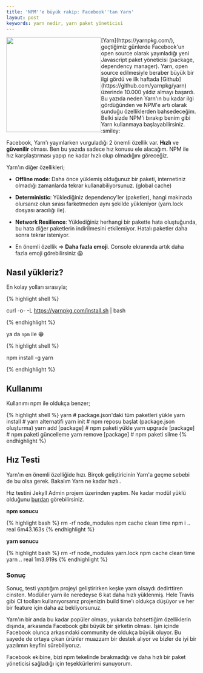 ```yaml
---
title: 'NPM''e büyük rakip: Facebook''tan Yarn'
layout: post
keywords: yarn nedir, yarn paket yöneticisi
---
```


<img src="/blog/img/posts/yarn-banner.png" style="float:left;width:250px;" data-action="zoom"/>
[Yarn](https://yarnpkg.com/), geçtiğimiz günlerde Facebook'un  open source olarak yayınladığı  yeni Javascript paket yöneticisi (package, dependency manager). Yarn, open source edilmesiyle beraber büyük bir ilgi gördü ve ilk haftada [Github](https://github.com/yarnpkg/yarn) üzerinde 10.000 yıldız almayı başardı. Bu yazıda neden Yarn'ın bu kadar ilgi gördüğünden ve NPM'e artı olarak sunduğu özelliklerden bahsedeceğim. Belki sizde NPM'i bırakıp benim gibi Yarn kullanmaya başlayabilirsiniz. :smiley:

Facebook, Yarn'ı yayınlarken vurguladığı 2 önemli özellik var. **Hızlı** ve **güvenilir** olması. Ben bu yazıda sadece hız konusu ele alacağım. NPM ile hız karşılaştırması yapıp ne kadar hızlı olup olmadığını göreceğiz.

Yarn'ın diğer özellikleri;

* **Offline mode**: Daha önce yüklemiş olduğunuz bir paketi, internetiniz olmadığı zamanlarda tekrar kullanabiliyorsunuz. (global cache)

* **Deterministic**: Yüklediğiniz dependency'ler (paketler), hangi makinada olursanız olun sırası farketmeden aynı şekilde yükleniyor (yarn.lock dosyası aracılığı ile).

* **Network Resilience**: Yüklediğiniz herhangi bir pakette hata oluştuğunda, bu hata diğer paketlerin indirilmesini etkilemiyor. Hatalı  paketler daha sonra tekrar isteniyor.

* En önemli özellik => **Daha fazla emoji**. Console ekranında artık daha fazla emoji görebilirsiniz :scream:

## Nasıl yükleriz?

En kolay yolları sırasıyla;

{% highlight shell %}

curl -o- -L https://yarnpkg.com/install.sh | bash

{% endhighlight %}

ya da `npm` ile :grin:

{% highlight shell %}

npm install -g yarn

{% endhighlight %}


## Kullanımı

Kullanımı npm ile oldukça benzer;

{% highlight shell %}
yarn                        # package.json'daki tüm paketleri yükle
yarn install                # yarn alternatifi
yarn init                   # npm reposu başlat (package.json oluşturma)
yarn add [package]          # npm paketi yükle
yarn upgrade [package]      # npm paketi güncelleme
yarn remove [package]       # npm paketi silme
{% endhighlight %}


## Hız Testi
Yarn'ın en önemli özelliğide hızı. Birçok geliştiricinin Yarn'a geçme sebebi de bu olsa gerek. Bakalım Yarn ne kadar hızlı..

Hız testini Jekyll Admin projem üzerinden yaptım. Ne kadar modül yüklü olduğunu [burdan](https://github.com/jekyll/jekyll-admin/blob/master/package.json) görebilirsiniz.

**npm sonucu**

{% highlight bash %}
rm -rf node_modules
npm cache clean
time npm i
..
real	6m43.163s
{% endhighlight %}

**yarn sonucu**

{% highlight bash %}
rm -rf node_modules yarn.lock
npm cache clean
time yarn
..
real	1m3.919s
{% endhighlight %}

### Sonuç

Sonuç, testi yaptığım projeyi geliştirirken keşke yarn olsaydı dedirttiren cinsten. Modüller yarn ile neredeyse 6 kat daha hızlı yüklenmiş. Hele Travis gibi CI toolları kullanıyorsanız projenizin build time'ı oldukça düşüyor ve her bir feature için daha az bekliyorsunuz.

Yarn'ın bir anda bu kadar popüler olması, yukarıda bahsettiğim özelliklerin dışında, arkasında Facebook gibi büyük bir şirketin olması. İşin içinde Facebook olunca arkasındaki community de oldukça büyük oluyor. Bu sayede de ortaya çıkan ürünler muazzam bir destek alıyor ve bizler de iyi bir yazılımın keyfini sürebiliyoruz.

Facebook ekibine, bizi npm tekelinde bırakmadığı ve daha hızlı bir paket yöneticisi sağladığı için teşekkürlerimi sunuyorum.
